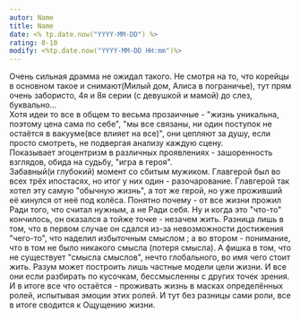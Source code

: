 ```yaml
---
autor: Name
title: Name
date: <% tp.date.now("YYYY-MM-DD") %>
rating: 0-10
modify: <%tp.date.now("YYYY-MM-DD HH:mm")%>
---
```

Очень сильная драмма не ожидал такого. Не смотря на то, что корейцы в основном такое и снимают(Милый дом, Алиса в пограничье), тут прям очень забористо, 4я и 8я серии (с девушкой и мамой) до слез, буквально...  
Хотя идеи то все в общем то весьма прозаичные - "жизнь уникальна, поэтому цена сама по себе", "мы все связаны, ни один поступок не остаётся в вакууме(все влияет на все)", они цепляют за душу, если просто смотреть, не подвергая анализу каждую сцену.  
Показывает эгоцентризм в различных проявлениях - зашоренность взглядов, обида на судьбу, "игра в героя".  
Забавный(и глубокий) момент со сбитым мужиком. Главгерой был во всех трёх ипостасях, но итог у них один - разочарование. Главгерой так хотел эту самую "обычную жизнь", а тот же герой, но уже проживший её кинулся от неё под колёса. Понятно почему - от все жизни прожил Ради того, что считал нужным, а не Ради себя. Ну и когда это "что-то" кончилось, он оказался а тойже точке - незачем жить. Разница лишь в том, что в первом случае он сдался из-за невозможности достижения "чего-то", что наделил избыточным смыслом ; а во втором - понимание, что в том не было никакого смысла (потеря смысла). А фишка в том, что не существует "смысла смыслов", нечто глобального, во имя чего стоит жить. Разум может построить лишь частные модели цели жизни. И все они если разбирать по кусочкам, бессмысленны с других точек зрения. И в итоге все что остаётся - проживать жизнь в масках определённых ролей, испытывая эмоции этих ролей. И тут без разницы сами роли, все в итоге сводится к Ощущению жизни.